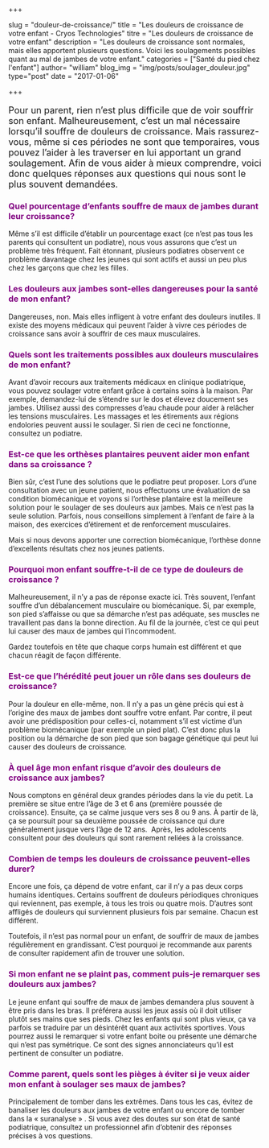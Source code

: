 +++

slug = "douleur-de-croissance/"
title = "Les douleurs de croissance de votre enfant - Cryos Technologies"
titre = "Les douleurs de croissance de votre enfant"
description = "Les douleurs de croissance sont normales, mais elles apportent plusieurs questions. Voici les soulagements possibles quant au mal de jambes de votre enfant."
categories = ["Santé du pied chez l'enfant"]
author= "william"
blog_img = "img/posts/soulager_douleur.jpg"
type="post"
date = "2017-01-06"

+++

<p style="font-size: 18px;">Pour un parent, rien n’est plus difficile que de voir souffrir son enfant. Malheureusement, c’est un mal nécessaire lorsqu’il souffre de douleurs de croissance. Mais rassurez-vous, même si ces périodes ne sont que temporaires, vous pouvez l’aider à les traverser en lui apportant un grand soulagement.
Afin de vous aider à mieux comprendre, voici donc quelques réponses aux questions qui nous sont le plus souvent demandées.</p>
<h3 style="color: #800080;">Quel pourcentage d’enfants souffre de maux de jambes durant leur croissance?</h3>
Même s’il est difficile d’établir un pourcentage exact (ce n’est pas tous les parents qui consultent un podiatre), nous vous assurons que c’est un problème très fréquent. Fait étonnant, plusieurs podiatres observent ce problème davantage chez les jeunes qui sont actifs et aussi un peu plus chez les garçons que chez les filles.

<h3 style="color: #800080;">Les douleurs aux jambes sont-elles dangereuses pour la santé de mon enfant?</h3>
Dangereuses, non. Mais elles infligent à votre enfant des douleurs inutiles. Il existe des moyens médicaux qui peuvent l’aider à vivre ces périodes de croissance sans avoir à souffrir de ces maux musculaires.

<h3 style="color: #800080;">Quels sont les traitements possibles aux douleurs musculaires de mon enfant?</h3>
Avant d’avoir recours aux traitements médicaux en clinique podiatrique, vous pouvez soulager votre enfant grâce à certains soins à la maison. Par exemple, demandez-lui de s’étendre sur le dos et élevez doucement ses jambes. Utilisez aussi des compresses d’eau chaude pour aider à relâcher les tensions musculaires. Les massages et les étirements aux régions endolories peuvent aussi le soulager. Si rien de ceci ne fonctionne, consultez un podiatre.

<h3 style="color: #800080;">Est-ce que les orthèses plantaires peuvent aider mon enfant dans sa croissance ?</h3>
Bien sûr, c’est l’une des solutions que le podiatre peut proposer. Lors d’une consultation avec un jeune patient, nous effectuons une évaluation de sa condition biomécanique et voyons si l’orthèse plantaire est la meilleure solution pour le soulager de ses douleurs aux jambes. Mais ce n’est pas la seule solution. Parfois, nous conseillons simplement à l’enfant de faire à la maison, des exercices d’étirement et de renforcement musculaires.

Mais si nous devons apporter une correction biomécanique, l’orthèse donne d’excellents résultats chez nos jeunes patients.

<h3 style="color: #800080;">Pourquoi mon enfant souffre-t-il de ce type de douleurs de croissance ?</h3>
Malheureusement, il n’y a pas de réponse exacte ici. Très souvent, l’enfant souffre d’un débalancement musculaire ou biomécanique. Si, par exemple, son pied s’affaisse ou que sa démarche n’est pas adéquate, ses muscles ne travaillent pas dans la bonne direction. Au fil de la journée, c’est ce qui peut lui causer des maux de jambes qui l’incommodent.

Gardez toutefois en tête que chaque corps humain est différent et que chacun réagit de façon différente.

<h3 style="color: #800080;">Est-ce que l’hérédité peut jouer un rôle dans ses douleurs de croissance?</h3>
Pour la douleur en elle-même, non. Il n’y a pas un gène précis qui est à l’origine des maux de jambes dont souffre votre enfant. Par contre, il peut avoir une prédisposition pour celles-ci, notamment s’il est victime d’un problème biomécanique (par exemple un pied plat). C’est donc plus la position ou la démarche de son pied que son bagage génétique qui peut lui causer des douleurs de croissance.

<h3 style="color: #800080;">À quel âge mon enfant risque d’avoir des douleurs de croissance aux jambes?</h3>
Nous comptons en général deux grandes périodes dans la vie du petit. La première se situe entre l’âge de 3 et 6 ans (première poussée de croissance). Ensuite, ça se calme jusque vers ses 8 ou 9 ans. À partir de là, ça se poursuit pour sa deuxième poussée de croissance qui dure généralement jusque vers l’âge de 12 ans.  Après, les adolescents consultent pour des douleurs qui sont rarement reliées à la croissance.

<h3 style="color: #800080;">Combien de temps les douleurs de croissance peuvent-elles durer?</h3>
Encore une fois, ça dépend de votre enfant, car il n’y a pas deux corps humains identiques. Certains souffrent de douleurs périodiques chroniques qui reviennent, pas exemple, à tous les trois ou quatre mois. D’autres sont affligés de douleurs qui surviennent plusieurs fois par semaine. Chacun est différent.

Toutefois, il n’est pas normal pour un enfant, de souffrir de maux de jambes régulièrement en grandissant. C’est pourquoi je recommande aux parents de consulter rapidement afin de trouver une solution.

<h3 style="color: #800080;">Si mon enfant ne se plaint pas, comment puis-je remarquer ses douleurs aux jambes?</h3>
Le jeune enfant qui souffre de maux de jambes demandera plus souvent à être pris dans les bras. Il préférera aussi les jeux assis où il doit utiliser plutôt ses mains que ses pieds. Chez les enfants qui sont plus vieux, ça va parfois se traduire par un désintérêt quant aux activités sportives. Vous pourrez aussi le remarquer si votre enfant boite ou présente une démarche qui n’est pas symétrique. Ce sont des signes annonciateurs qu’il est pertinent de consulter un podiatre.

<h3 style="color: #800080;">Comme parent, quels sont les pièges à éviter si je veux aider mon enfant à soulager ses maux de jambes?</h3>
Principalement de tomber dans les extrêmes. Dans tous les cas, évitez de banaliser les douleurs aux jambes de votre enfant ou encore de tomber dans la « suranalyse » . Si vous avez des doutes sur son état de santé podiatrique, consultez un professionnel afin d’obtenir des réponses précises à vos questions.